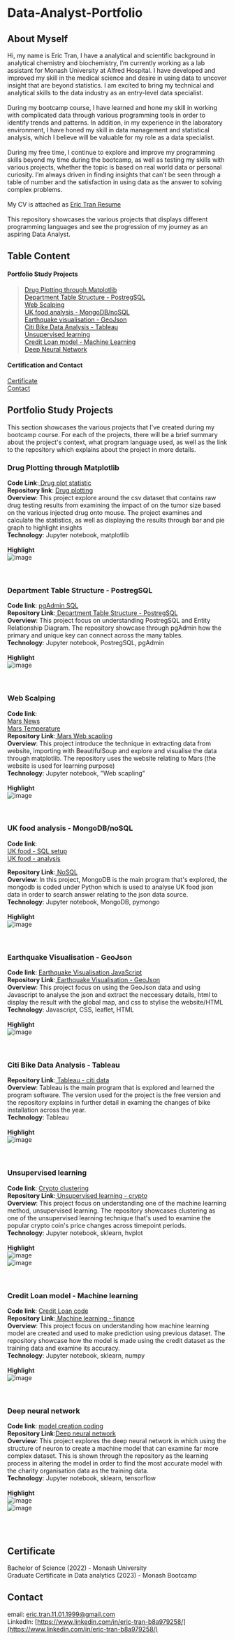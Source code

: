 # Data-Analyst-Portfolio
## About Myself
Hi, my name is Eric Tran, I have a analytical and scientific background in analytical chemistry and biochemistry, I’m currently working as a lab assistant for Monash University at Alfred Hospital. I have developed and improved my skill in the medical science and desire in using data to uncover insight that are beyond statistics. I am excited to bring my technical and analytical skills to the data industry as an entry-level data specialist. <br/>
 <br/>
During my bootcamp course, I have learned and hone my skill in working with complicated data through various programming tools in order to identify trends and patterns. In addition, in my experience in the laboratory environment, I have honed my skill in data management and statistical analysis, which I believe will be valuable for my role as a data specialist. <br/>
 <br/>
During my free time, I continue to explore and improve my programming skills beyond my time during the bootcamp, as well as testing my skills with various projects, whether the topic is based on real world data or personal curiosity. I’m always driven in finding insights that can’t be seen through a table of number and the satisfaction in using data as the answer to solving complex problems. <br/>
 <br/>
My CV is attached as [Eric Tran Resume](https://github.com/EricTran99/Data-Analyst-Portfolio/blob/main/Eric%20Tran%20Resume%20-%20Data%20Analyst.pdf)<br/>
 <br/>
 This repository showcases the various projects that displays different programming languages and see the progression of my journey as an aspiring Data Analyst.<br/>
## Table Content
#### Portfolio Study Projects <br/>
   > [Drug Plotting through Matplotlib](https://github.com/Nisloen/Data-Analyst-Portfolio/blob/main/README.md#drug-plotting-through-matplotlib)<br/>
   > [Department Table Structure - PostregSQL](https://github.com/EricTran99/Data-Analyst-Portfolio/blob/main/README.md#department-table-structure---postregsql)<br/>
   > [Web Scalping](https://github.com/Nisloen/Data-Analyst-Portfolio/blob/main/README.md#web-scalping)<br/>
   > [UK food analysis - MongoDB/noSQL](https://github.com/EricTran99/Data-Analyst-Portfolio/blob/main/README.md#uk-food-analysis---mongodbnosql)<br/>
   > [Earthquake visualisation - GeoJson](https://github.com/EricTran99/Data-Analyst-Portfolio/blob/main/README.md#earthquake-visualisation---geojson)<br/>
   > [Citi Bike Data Analysis - Tableau](https://github.com/EricTran99/Data-Analyst-Portfolio/blob/main/README.md#citi-bike-data-analysis---tableau)<br/>
   > [Unsupervised learning](https://github.com/Nisloen/Data-Analyst-Portfolio/blob/main/README.md#unsupervised-learning)<br/>
   > [Credit Loan model - Machine Learning](https://github.com/EricTran99/Data-Analyst-Portfolio/blob/main/README.md#credit-loan-model---machine-learning)<br/>
   > [Deep Neural Network](https://github.com/Nisloen/Data-Analyst-Portfolio/blob/main/README.md#deep-neural-network)<br/>
   
#### Certification and Contact
[Certificate](https://github.com/Nisloen/Data-Analyst-Portfolio/blob/main/README.md#certificate)<br/>
[Contact](https://github.com/Nisloen/Data-Analyst-Portfolio/blob/main/README.md#contact)<br/>

## Portfolio Study Projects
This section showcases the various projects that I've created during my bootcamp course. For each of the projects, there will be a brief summary about the project's context, what program language used, as well as the link to the repository which explains about the project in more details.

### Drug Plotting through Matplotlib
**Code Link**:[ Drug plot statistic](https://github.com/EricTran99/Drug_Tumor_effect_analysis_on_Mouse_subjects-Matplotlib/blob/main/Assignment_5_statistics_plot.ipynb) <br/>
**Repository link**: [ Drug plotting](https://github.com/EricTran99/Drug_Tumor_effect_analysis_on_Mouse_subjects-Matplotlib)<br/>
**Overview**: This project explore around the csv dataset that contains raw drug testing results from examining the impact of on the tumor size based on the various injected drug onto mouse. The project examines and calculate the statistics, as well as displaying the results through bar and pie graph to highlight insights<br/>
**Technology**: Jupyter notebook, matplotlib <br/>
 <br/>
**Highlight** <br/>
![image](https://github.com/EricTran99/Data-Analyst-Portfolio/assets/134130254/87a668af-b3aa-47c5-90e0-ff332f1ee82d) <br/>
 <br/>
 <br/>
### Department Table Structure - PostregSQL
**Code link**: [ pgAdmin SQL](https://github.com/EricTran99/Department_Table_Structure/blob/main/WEEK_9_CHALLENGE.sql)<br/>
**Repository Link**:[ Department Table Structure - PostregSQL](https://github.com/EricTran99/Department_Table_Structure) <br/>
**Overview**: This project focus on understanding PostregSQL and Entity Relationship Diagram. The repository showcase through pgAdmin how the primary and unique key can connect across the many tables.<br/>
**Technology**: Jupyter notebook, PostregSQL, pgAdmin <br/>
 <br/>
**Highlight** <br/>
![image](https://github.com/EricTran99/Data-Analyst-Portfolio/assets/134130254/a2e45241-2bc9-453c-a0bb-281f44488227) <br/>
 <br/>
 <br/>
 ### Web Scalping
**Code link**: <br/>
[Mars News](https://github.com/EricTran99/Web_Scalping_Mar_Data-Web_Scalping/blob/main/part_1_mars_news.ipynb)<br/>
[Mars Temperature](https://github.com/EricTran99/Web_Scalping_Mar_Data-Web_Scalping/blob/main/part_2_mars_weather.ipynb)<br/>
**Repository Link**:[ Mars Web scapling](https://github.com/EricTran99/Web_Scalping_Mar_Data-Web_Scalping) <br/>
**Overview**: This project introduce the technique in extracting data from website, importing with BeautifulSoup and explore and visualise the data through matplotlib. The repository uses the website relating to Mars (the website is used for learning purpose)<br/>
**Technology**: Jupyter notebook, "Web scapling" <br/>
 <br/>
**Highlight** <br/>
![image](https://github.com/EricTran99/Data-Analyst-Portfolio/assets/134130254/a3c26e1d-2936-4fad-b9fe-325b960db137) <br/>
 <br/>
 <br/>
 ### UK food analysis - MongoDB/noSQL
**Code link**: <br/>
[UK food - SQL setup](https://github.com/EricTran99/UK_food_search_analysis-NoSQL/blob/main/NoSQL_setup_starter.ipynb)<br/>
[UK food - analysis](https://github.com/EricTran99/UK_food_search_analysis-NoSQL/blob/main/NoSQL_analysis_starter.ipynb)<br/>

**Repository Link**:[ NoSQL](https://github.com/EricTran99/UK_food_search_analysis-NoSQL) <br/>
**Overview**: In this project, MongoDB is the main program that's explored, the mongodb is coded under Python which is used to analyse UK food json data in order to search answer relating to the json data source. <br/>
**Technology**: Jupyter notebook, MongoDB, pymongo <br/>
 <br/>
**Highlight** <br/>
![image](https://github.com/EricTran99/Data-Analyst-Portfolio/assets/134130254/673cb420-9240-48d4-9e27-801d32d9d909) <br/>
 <br/>
 <br/>
 ### Earthquake Visualisation - GeoJson
**Code link**: [ Earthquake Visualisation JavaScript](https://github.com/EricTran99/Earthquake_Visualisation/blob/main/static/js/logic.js)<br/>
**Repository Link**:[ Earthquake Visualisation - GeoJson](https://github.com/EricTran99/Earthquake_Visualisation) <br/>
**Overview**: This project focus on using the GeoJson data and using Javascript to analyse the json and extract the neccessary details, html to display the result with the global map, and css to stylise the website/HTML<br/>
**Technology**: Javascript, CSS, leaflet, HTML <br/>
 <br/>
**Highlight** <br/>
![image](https://github.com/EricTran99/Data-Analyst-Portfolio/assets/134130254/87c37b5e-393a-406e-8354-189cbf3560f6) <br/>
 <br/>
 <br/>
 ### Citi Bike Data Analysis - Tableau
**Repository Link**:[ Tableau - citi data](https://github.com/EricTran99/Citi_Bike_Data_Analysis) <br/>
**Overview**: Tableau is the main program that is explored and learned the program software. The version used for the project is the free version and the repository explains in further detail in examing the changes of bike installation across the year.<br/>
**Technology**: Tableau <br/>
 <br/>
**Highlight** <br/>
![image](https://github.com/EricTran99/Data-Analyst-Portfolio/assets/134130254/c622cf1a-c761-46d1-92f6-b86792efa2d4) <br/>
 <br/>
 <br/>

 ### Unsupervised learning
**Code link**: [ Crypto clustering](https://github.com/EricTran99/Crypto_Coin_cluster_analysis-Unsupervised_Learning/blob/main/Crypto_Clustering.ipynb)<br/>
**Repository Link**:[ Unsupervised learning - crypto](https://github.com/EricTran99/Crypto_Coin_cluster_analysis-Unsupervised_Learning) <br/>
**Overview**: This project focus on understanding one of the machine learning method, unsupervised learning. The repository showcases clustering as one of the unsupervised learning technique that's used to examine the popular crypto coin's price changes across timepoint periods.<br/>
**Technology**: Jupyter notebook, sklearn, hvplot <br/>
 <br/>
**Highlight** <br/>
![image](https://github.com/EricTran99/Data-Analyst-Portfolio/assets/134130254/58a4dce1-511a-4b81-a44c-08580bf240e6) <br/>
![image](https://github.com/EricTran99/Data-Analyst-Portfolio/assets/134130254/fc229f14-8394-475a-9360-555ed4f501fb) <br/>
 <br/>
 <br/>
 ### Credit Loan model - Machine learning
**Code link**: [ Credit Loan code](https://github.com/EricTran99/Credit_Loan_Risk_Model/blob/main/credit_risk_classification.ipynb)<br/>
**Repository Link**:[ Machine learning - finance](https://github.com/EricTran99/Credit_Loan_Risk_Model) <br/>
**Overview**: This project focus on understanding how machine learning model are created and used to make prediction using previous dataset. The repository showcase how the model is made using the credit dataset as the training data and examine its accuracy.<br/>
**Technology**: Jupyter notebook, sklearn, numpy <br/>
 <br/>
**Highlight** <br/>
![image](https://github.com/EricTran99/Data-Analyst-Portfolio/assets/134130254/13e59aed-5e43-40f9-89e5-4c683f0bd9d6) <br/>
 <br/>
 <br/>
 
 ### Deep neural network
**Code link**: [model creation coding](https://github.com/EricTran99/Deep_Neural_Network/blob/main/Starter_Code.ipynb)<br/>
**Repository Link**:[Deep neural network](https://github.com/EricTran99/Deep_Neural_Network) <br/>
**Overview**: This project explores the deep neural network in which using the structure of neuron to create a machine model that can examine far more complex dataset. This is shown through the repository as the learning process in 
altering the model in order to find the most accurate model with the charity organisation data as the training data.<br/>
**Technology**: Jupyter notebook, sklearn, tensorflow <br/>
 <br/>
**Highlight** <br/>
![image](https://github.com/EricTran99/Data-Analyst-Portfolio/assets/134130254/b1698f82-a0a5-4cfb-b455-20aac5982ed8) <br/>
![image](https://github.com/EricTran99/Data-Analyst-Portfolio/assets/134130254/aa571664-76f1-4e12-821c-7ad5727193af) <br/>

 <br/>
 <br/>
 
## Certificate
Bachelor of Science (2022) - Monash University <br/>
Graduate Certificate in Data analytics (2023) - Monash Bootcamp <br/>

## Contact
email: eric.tran.11.01.1999@gmail.com <br/>
Linkedln: [https://www.linkedin.com/in/eric-tran-b8a979258/](https://www.linkedin.com/in/eric-tran-b8a979258/)
